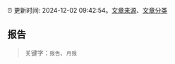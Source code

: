 :alarm_clock: 更新时间: 2024-12-02 09:42:54。[文章来源](/README.md)、[文章分类](/TAGS.md)

## 报告


> 关键字：`报告`、`月报`



